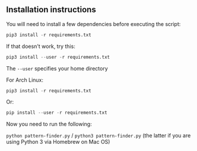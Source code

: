 Installation instructions
-------------------------

You will need to install a few dependencies before executing the script:

```python
pip3 install -r requirements.txt
```

If that doesn't work, try this:

```python
pip3 install --user -r requirements.txt
```

The `--user` specifies your home directory

For Arch Linux:

```python
pip3 install -r requirements.txt
```

Or:

```python
pip install --user -r requirements.txt
```

Now you need to run the following:

`python pattern-finder.py` / `python3 pattern-finder.py` (the latter if you are using Python 3 via Homebrew on Mac OS)
